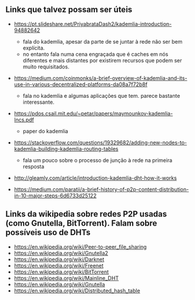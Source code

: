 ## Links que talvez possam ser úteis

- https://pt.slideshare.net/PriyabrataDash2/kademlia-introduction-94882642
    - fala do kademlia, apesar da parte de se juntar à rede não ser bem explícita. 
    - no entanto fala numa cena engraçada que é caches em nós diferentes e mais distantes por existirem recursos que podem ser muito requisitados.

- https://medium.com/coinmonks/a-brief-overview-of-kademlia-and-its-use-in-various-decentralized-platforms-da08a7f72b8f
    - fala no kademlia e algumas aplicações que tem. parece bastante interessante.

- https://pdos.csail.mit.edu/~petar/papers/maymounkov-kademlia-lncs.pdf
    - paper do kademlia

- https://stackoverflow.com/questions/19329682/adding-new-nodes-to-kademlia-building-kademlia-routing-tables
    - fala um pouco sobre o processo de junção à rede na primeira resposta

- http://gleamly.com/article/introduction-kademlia-dht-how-it-works

- https://medium.com/paratii/a-brief-history-of-p2p-content-distribution-in-10-major-steps-6d6733d25122

## Links da wikipedia sobre redes P2P usadas (como Gnutella, BitTorrent). Falam sobre possíveis uso de DHTs
- https://en.wikipedia.org/wiki/Peer-to-peer_file_sharing
- https://en.wikipedia.org/wiki/Gnutella2
- https://en.wikipedia.org/wiki/Darknet
- https://en.wikipedia.org/wiki/Freenet
- https://en.wikipedia.org/wiki/BitTorrent
- https://en.wikipedia.org/wiki/Mainline_DHT
- https://en.wikipedia.org/wiki/Gnutella
- https://en.wikipedia.org/wiki/Distributed_hash_table